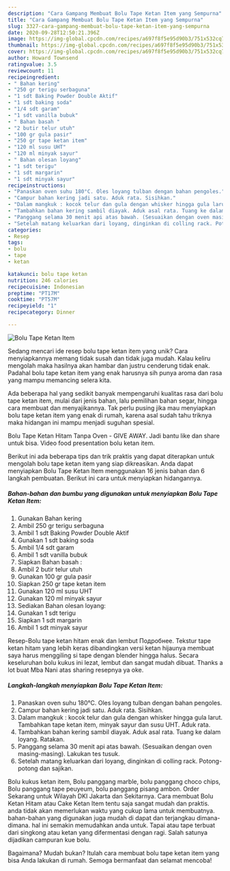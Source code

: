 ```yaml
---
description: "Cara Gampang Membuat Bolu Tape Ketan Item yang Sempurna"
title: "Cara Gampang Membuat Bolu Tape Ketan Item yang Sempurna"
slug: 3327-cara-gampang-membuat-bolu-tape-ketan-item-yang-sempurna
date: 2020-09-28T12:50:21.396Z
image: https://img-global.cpcdn.com/recipes/a697f8f5e95d90b3/751x532cq70/bolu-tape-ketan-item-foto-resep-utama.jpg
thumbnail: https://img-global.cpcdn.com/recipes/a697f8f5e95d90b3/751x532cq70/bolu-tape-ketan-item-foto-resep-utama.jpg
cover: https://img-global.cpcdn.com/recipes/a697f8f5e95d90b3/751x532cq70/bolu-tape-ketan-item-foto-resep-utama.jpg
author: Howard Townsend
ratingvalue: 3.5
reviewcount: 11
recipeingredient:
- " Bahan kering"
- "250 gr terigu serbaguna"
- "1 sdt Baking Powder Double Aktif"
- "1 sdt baking soda"
- "1/4 sdt garam"
- "1 sdt vanilla bubuk"
- " Bahan basah "
- "2 butir telur utuh"
- "100 gr gula pasir"
- "250 gr tape ketan item"
- "120 ml susu UHT"
- "120 ml minyak sayur"
- " Bahan olesan loyang"
- "1 sdt terigu"
- "1 sdt margarin"
- "1 sdt minyak sayur"
recipeinstructions:
- "Panaskan oven suhu 180°C. Oles loyang tulban dengan bahan pengoles."
- "Campur bahan kering jadi satu. Aduk rata. Sisihkan."
- "Dalam mangkuk : kocok telur dan gula dengan whisker hingga gula larut. Tambahkan tape ketan item, minyak sayur dan susu UHT. Aduk rata."
- "Tambahkan bahan kering sambil diayak. Aduk asal rata. Tuang ke dalam loyang. Ratakan."
- "Panggang selama 30 menit api atas bawah. (Sesuaikan dengan oven masing-masing). Lakukan tes tusuk."
- "Setelah matang keluarkan dari loyang, dinginkan di colling rack. Potong-potong dan sajikan."
categories:
- Resep
tags:
- bolu
- tape
- ketan

katakunci: bolu tape ketan 
nutrition: 246 calories
recipecuisine: Indonesian
preptime: "PT17M"
cooktime: "PT57M"
recipeyield: "1"
recipecategory: Dinner

---
```



![Bolu Tape Ketan Item](https://img-global.cpcdn.com/recipes/a697f8f5e95d90b3/751x532cq70/bolu-tape-ketan-item-foto-resep-utama.jpg)

Sedang mencari ide resep bolu tape ketan item yang unik? Cara menyiapkannya memang tidak susah dan tidak juga mudah. Kalau keliru mengolah maka hasilnya akan hambar dan justru cenderung tidak enak. Padahal bolu tape ketan item yang enak harusnya sih punya aroma dan rasa yang mampu memancing selera kita.

Ada beberapa hal yang sedikit banyak mempengaruhi kualitas rasa dari bolu tape ketan item, mulai dari jenis bahan, lalu pemilihan bahan segar, hingga cara membuat dan menyajikannya. Tak perlu pusing jika mau menyiapkan bolu tape ketan item yang enak di rumah, karena asal sudah tahu triknya maka hidangan ini mampu menjadi suguhan spesial.

Bolu Tape Ketan Hitam Tanpa Oven - GIVE AWAY. Jadi bantu like dan share untuk bisa. Video food presentation bolu ketan item.


Berikut ini ada beberapa tips dan trik praktis yang dapat diterapkan untuk mengolah bolu tape ketan item yang siap dikreasikan. Anda dapat menyiapkan Bolu Tape Ketan Item menggunakan 16 jenis bahan dan 6 langkah pembuatan. Berikut ini cara untuk menyiapkan hidangannya.

<!--inarticleads1-->

##### Bahan-bahan dan bumbu yang digunakan untuk menyiapkan Bolu Tape Ketan Item:

1. Gunakan  Bahan kering
1. Ambil 250 gr terigu serbaguna
1. Ambil 1 sdt Baking Powder Double Aktif
1. Gunakan 1 sdt baking soda
1. Ambil 1/4 sdt garam
1. Ambil 1 sdt vanilla bubuk
1. Siapkan  Bahan basah :
1. Ambil 2 butir telur utuh
1. Gunakan 100 gr gula pasir
1. Siapkan 250 gr tape ketan item
1. Gunakan 120 ml susu UHT
1. Gunakan 120 ml minyak sayur
1. Sediakan  Bahan olesan loyang:
1. Gunakan 1 sdt terigu
1. Siapkan 1 sdt margarin
1. Ambil 1 sdt minyak sayur


Resep-Bolu tape ketan hitam enak dan lembut Подробнее. Tekstur tape ketan hitam yang lebih keras dibandingkan versi ketan hijaunya membuat saya harus menggiling si tape dengan blender hingga halus. Secara keseluruhan bolu kukus ini lezat, lembut dan sangat mudah dibuat. Thanks a lot buat Mba Nani atas sharing resepnya ya oke. 

<!--inarticleads2-->

##### Langkah-langkah menyiapkan Bolu Tape Ketan Item:

1. Panaskan oven suhu 180°C. Oles loyang tulban dengan bahan pengoles.
1. Campur bahan kering jadi satu. Aduk rata. Sisihkan.
1. Dalam mangkuk : kocok telur dan gula dengan whisker hingga gula larut. Tambahkan tape ketan item, minyak sayur dan susu UHT. Aduk rata.
1. Tambahkan bahan kering sambil diayak. Aduk asal rata. Tuang ke dalam loyang. Ratakan.
1. Panggang selama 30 menit api atas bawah. (Sesuaikan dengan oven masing-masing). Lakukan tes tusuk.
1. Setelah matang keluarkan dari loyang, dinginkan di colling rack. Potong-potong dan sajikan.


Bolu kukus ketan item, Bolu panggang marble, bolu panggang choco chips, Bolu panggang tape peuyeum, bolu panggang pisang ambon. Order Sekarang untuk Wilayah DKI Jakarta dan Sekitarnya. Cara membuat Bolu Ketan Hitam atau Cake Ketan Item tentu saja sangat mudah dan praktis. anda tidak akan memerlukan waktu yang cukup lama untuk membuatnya. bahan-bahan yang digunakan juga mudah di dapat dan terjangkau dimana-dimana. hal ini semakin memudahkan anda untuk. Tapai atau tape terbuat dari singkong atau ketan yang difermentasi dengan ragi. Salah satunya dijadikan campuran kue bolu. 

Bagaimana? Mudah bukan? Itulah cara membuat bolu tape ketan item yang bisa Anda lakukan di rumah. Semoga bermanfaat dan selamat mencoba!
